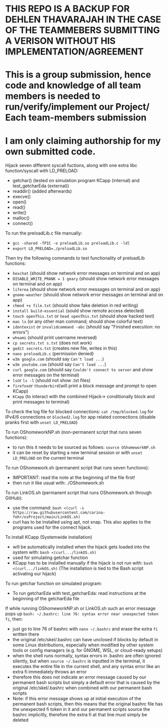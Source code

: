 # THIS REPO IS A BACKUP FOR DEHLEN THAVARAJAH IN THE CASE OF THE TEAMMEBERS SUBMITTING A VERISON WITHOUT HIS IMPLEMENTATION/AGREEMENT
# This is a group submission, hence code and knowledge of all team members is needed to run/verify/implement our Project/ Each team-members submission
# I am only claiming authorship for my own submitted code.
Hijack seven different syscall fuctions, along with one extra libc function/syscall with LD_PRELOAD:

- getchar() (tested on simulation program KCapp (internal) and test_getcharEda (external))
- readdir() (added afterwards)
- execve()
- open()
- read()
- write()
- malloc()
- connect()

To run the preloadLib.c file manually:
- `gcc -shared -fPIC -o preloadLib.so preloadLib.c -ldl`
- `export LD_PRELOAD=./preloadLib.so`

Then try the following commands to test functionality of preloadLib functions:
- `hexchat` (should show network error messages on terminal and on app)
- `DISABLE_WRITE_PRANK = 1 geary` (should show network error messages on terminal and on app)
- `liferea` (should show network error messages on terminal and on app)
- `gnome-weather` (should show network error messages on terminal and on app)
- `chmod +x file.txt` (should show fake deletion in red writing)
- `install build-essential` (sould show remote access detected)
- `touch openThis.txt` or `head openThis.txt` (should show hacked text)
- `man ls` (or any other man command; should show colorful text)
- `idontexist` or `invalidcommand -abc` (should say "Finished execution: no errors")
- `whoami` (should print username reversed)
- `cp secrets.txt s.txt` (does not work)
- `gedit secrets.txt` (creates new file, writes in this)
- `nano preloadLib.c` (permission denied) 
- `w3m google.com` (should say `Can't load ...`)
- `w3m youtube.com` (should say `Can't load ...`)
- `curl google.com` (should say `Couldn't connect to server` and show error messages on the terminal)
- `ls`or `ls -l` (should not show .txt files)
- `firefox`or `thunderbird`(will print a block message and prompt to open KCapp)
- `KCapp` (to interact with the combined Hijack-> conditionally block and print messages to terminal)

To check the log file for blocked connections: `cat /tmp/blocked.log` for IPv4/6 connections or `blocked2.log` for app related connections (disable pranks first with `unset LD_PRELOAD`)

To run OShomeworkNP.sh (non-permanent script that runs seven functions):
- to run this it needs to be sourced as follows: `source OShomeworkNP.sh`
- it can be reset by starting a new terminal session or with `unset LD_PRELOAD` on the current terminal

To run OShomework.sh (permanent script that runs seven functions):
- IMPORTANT: read the note at the beginning of the file first!
- then run it like usual with: ./OShomework.sh

To run LinkOS.sh (permanent script that runs OShomework.sh through GitHub):
- use the command: `bash <(curl -s https://raw.githubusercontent.com/carina-fehr/osProject/main/LinkOS.sh)`
- curl has to be installed using apt, not snap. This also applies to the programs used for the connect hijack.

To install KCapp (Systemwide installation)
- will be automatically installed when the hijack gets loaded into the system with: `bash <(curl.../linkOS.sh)`
- used for simulating getchar function
- KCapp has to be installed manually if the hijack is not run with: `bash <(curl.../linkOS.sh)` (The installation is tied to the Bash script activating our hijack)

To run getchar function on simulated program: 
- To run getcharEda with test_getcharEda: read instructions at the beginning of the getcharEda file

If while running OShomeworkNP.sh or LinkOS.sh such an error message pops up `bash: ~/.bashrc: line 76: syntax error near unexpected token fi`, then: 
- just go to line 76 of bashrc with `nano ~/.bashrc` and erase the extra `fi` written there
- the original /etc/skel/.bashrc can have unclosed if blocks by default in some Linux distributions, especially when modified by other system tools or config managers (e.g. for GNOME, WSL, or cloud-ready setups)
- when the shell runs normally, syntax errors in .bashrc are often ignored silently, but when `source ~/.bashrc` is inputted in the terminal, it executes the entire file in the current shell, and any syntax error like an extra fi immediately throws an error
- therefore this does not indicate an error message caused by our permanent bash scripts but simply a default error that is caused by the original /etc/skel/.bashrc when combined with our permanent bash scripts
- Note: if this error message shows up at initial execution of the permanent bash scripts, then this means that the original bashrc file has the unexpected fi token in it and our permanent scripts source the bashrc implicitly, therefore the extra fi at that line must simply be deleted
